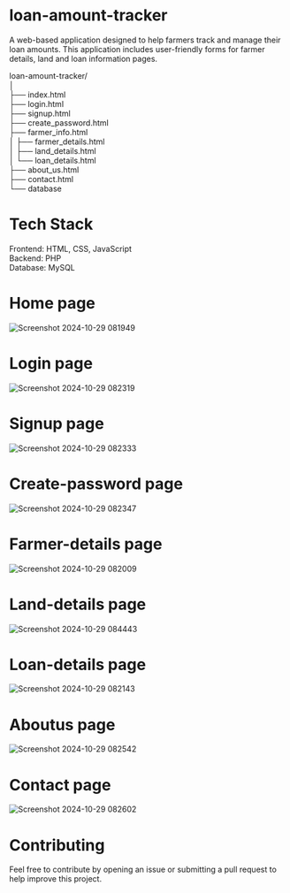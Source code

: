 # loan-amount-tracker
A web-based application designed to help farmers track and manage their loan amounts. This application includes user-friendly forms for farmer details, land and loan information pages.

loan-amount-tracker/                                                                                                                                                                                         
│                                                                                                                                                                                                             
├── index.html                                                                                                                                                                                           
├── login.html                                                                                                                                                                           
├── signup.html                                                                                                                                                                               
├── create_password.html                                                                                                                                                                
├── farmer_info.html                                                                                                                                                                      
│   ├── farmer_details.html                                                                                                                                                    
│   ├── land_details.html                                                                                                                                                            
│   └── loan_details.html                                                                                                                                                           
├── about_us.html                                                                                                                                                                     
├── contact.html                                                                                                                                                                           
└── database
   


# Tech Stack
Frontend: HTML, CSS, JavaScript                                                                                                                                                                           
Backend: PHP                                                                                                                                                                                                      
Database: MySQL                                                                                                                                                                                          

# Home page
![Screenshot 2024-10-29 081949](https://github.com/user-attachments/assets/62b5f917-d618-4a62-a19c-0cac016dfa99)

# Login page
![Screenshot 2024-10-29 082319](https://github.com/user-attachments/assets/022dea79-db95-48ce-9e5e-e92b78b0956a)

# Signup page
![Screenshot 2024-10-29 082333](https://github.com/user-attachments/assets/673d8702-5783-48e2-a126-65313fcf6b89)

# Create-password page
![Screenshot 2024-10-29 082347](https://github.com/user-attachments/assets/5c279f5b-31ac-413b-96f4-e9d863485b79)

# Farmer-details page
![Screenshot 2024-10-29 082009](https://github.com/user-attachments/assets/40844712-90d1-438f-9b11-049c80c73cd1)

# Land-details page
![Screenshot 2024-10-29 084443](https://github.com/user-attachments/assets/79521b66-2dbc-46e1-8f71-d019d8c969bc)

# Loan-details page
![Screenshot 2024-10-29 082143](https://github.com/user-attachments/assets/cf591847-a40b-4c2b-aa7f-31ae252b39fa)

# Aboutus page
![Screenshot 2024-10-29 082542](https://github.com/user-attachments/assets/1401f68d-33db-4c65-a27d-14f51c14b38d)

# Contact page
![Screenshot 2024-10-29 082602](https://github.com/user-attachments/assets/713dd5a5-5e05-4e05-a825-27200f335cae)

# Contributing
Feel free to contribute by opening an issue or submitting a pull request to help improve this project.



